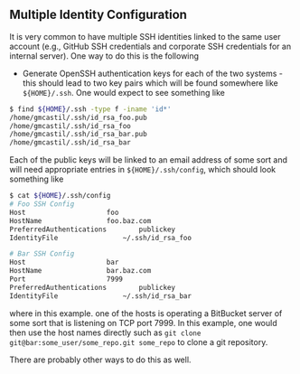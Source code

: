 Multiple Identity Configuration
-------------------------------
It is very common to have multiple SSH identities linked to the same user
account (e.g., GitHub SSH credentials and corporate SSH credentials for
an internal server).  One way to do this is the following
- Generate OpenSSH authentication keys for each of the two systems - this should
  lead to two key pairs which will be found somewhere like `${HOME}/.ssh`.  One
  would expect to see something like

```bash
$ find ${HOME}/.ssh -type f -iname 'id*'
/home/gmcastil/.ssh/id_rsa_foo.pub
/home/gmcastil/.ssh/id_rsa_foo
/home/gmcastil/.ssh/id_rsa_bar.pub
/home/gmcastil/.ssh/id_rsa_bar
```

Each of the public keys will be linked to an email address of some sort and will
need appropriate entries in `${HOME}/.ssh/config`, which should look something
like
```bash
$ cat ${HOME}/.ssh/config
# Foo SSH Config
Host					foo
HostName				foo.baz.com
PreferredAuthentications		publickey
IdentityFile				~/.ssh/id_rsa_foo

# Bar SSH Config
Host					bar
HostName				bar.baz.com
Port					7999
PreferredAuthentications		publickey
IdentityFile				~/.ssh/id_rsa_bar
```
where in this example. one of the hosts is operating a BitBucket server of some
sort that is listening on TCP port 7999. In this example, one would then use the
host names directly such as `git clone git@bar:some_user/some_repo.git
some_repo` to clone a git repository.

There are probably other ways to do this as well.
